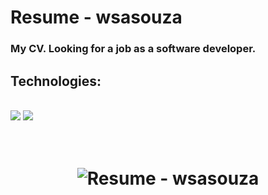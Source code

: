 # Resume - wsasouza

### My CV. Looking for a job as a software developer.

## Technologies:
<br>
<img src="https://img.shields.io/static/v1?label=HTML&message=5&color=E34F26&style=plastic&logo=html5"/>


<img src="https://img.shields.io/static/v1?label=CSS&message=3&color=1572B6&style=plastic&logo=css3"/>

<br>
<br>
<br>
<h1 align="center">
  <img alt="Resume - wsasouza" title="#Resume - wsasouza " src="./assets/resume-wsasouza.gif" />
</h1>